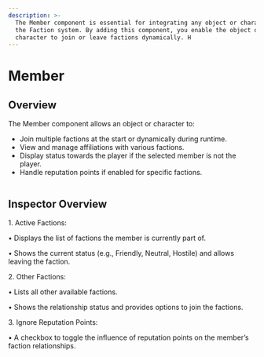 ```yaml
---
description: >-
  The Member component is essential for integrating any object or character into
  the Faction system. By adding this component, you enable the object or
  character to join or leave factions dynamically. H
---
```


# Member

## Overview

The Member component allows an object or character to:

* Join multiple factions at the start or dynamically during runtime.
* View and manage affiliations with various factions.
* Display status towards the player if the selected member is not the player.
* &#x20;Handle reputation points if enabled for specific factions.

<div align="left">

<figure><img src="../../../.gitbook/assets/Screenshot 2024-06-16 at 1.59.36 PM.png" alt=""><figcaption></figcaption></figure>

</div>

## Inspector Overview

1\. Active Factions:

• Displays the list of factions the member is currently part of.

• Shows the current status (e.g., Friendly, Neutral, Hostile) and allows leaving the faction.

2\. Other Factions:

• Lists all other available factions.

• Shows the relationship status and provides options to join the factions.

3\. Ignore Reputation Points:

• A checkbox to toggle the influence of reputation points on the member’s faction relationships.

<figure><img src="../../../.gitbook/assets/Screenshot 2024-06-16 at 1.58.12 PM.png" alt=""><figcaption></figcaption></figure>
